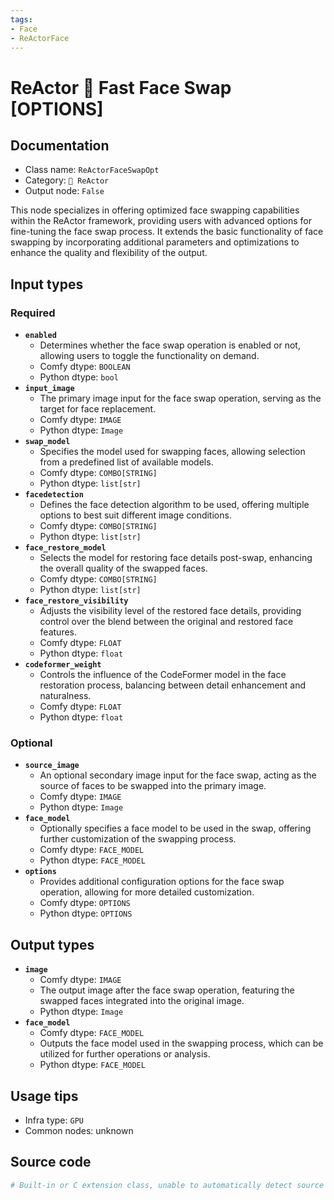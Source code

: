 ```yaml
---
tags:
- Face
- ReActorFace
---
```


# ReActor 🌌 Fast Face Swap [OPTIONS]
## Documentation
- Class name: `ReActorFaceSwapOpt`
- Category: `🌌 ReActor`
- Output node: `False`

This node specializes in offering optimized face swapping capabilities within the ReActor framework, providing users with advanced options for fine-tuning the face swap process. It extends the basic functionality of face swapping by incorporating additional parameters and optimizations to enhance the quality and flexibility of the output.
## Input types
### Required
- **`enabled`**
    - Determines whether the face swap operation is enabled or not, allowing users to toggle the functionality on demand.
    - Comfy dtype: `BOOLEAN`
    - Python dtype: `bool`
- **`input_image`**
    - The primary image input for the face swap operation, serving as the target for face replacement.
    - Comfy dtype: `IMAGE`
    - Python dtype: `Image`
- **`swap_model`**
    - Specifies the model used for swapping faces, allowing selection from a predefined list of available models.
    - Comfy dtype: `COMBO[STRING]`
    - Python dtype: `list[str]`
- **`facedetection`**
    - Defines the face detection algorithm to be used, offering multiple options to best suit different image conditions.
    - Comfy dtype: `COMBO[STRING]`
    - Python dtype: `list[str]`
- **`face_restore_model`**
    - Selects the model for restoring face details post-swap, enhancing the overall quality of the swapped faces.
    - Comfy dtype: `COMBO[STRING]`
    - Python dtype: `list[str]`
- **`face_restore_visibility`**
    - Adjusts the visibility level of the restored face details, providing control over the blend between the original and restored face features.
    - Comfy dtype: `FLOAT`
    - Python dtype: `float`
- **`codeformer_weight`**
    - Controls the influence of the CodeFormer model in the face restoration process, balancing between detail enhancement and naturalness.
    - Comfy dtype: `FLOAT`
    - Python dtype: `float`
### Optional
- **`source_image`**
    - An optional secondary image input for the face swap, acting as the source of faces to be swapped into the primary image.
    - Comfy dtype: `IMAGE`
    - Python dtype: `Image`
- **`face_model`**
    - Optionally specifies a face model to be used in the swap, offering further customization of the swapping process.
    - Comfy dtype: `FACE_MODEL`
    - Python dtype: `FACE_MODEL`
- **`options`**
    - Provides additional configuration options for the face swap operation, allowing for more detailed customization.
    - Comfy dtype: `OPTIONS`
    - Python dtype: `OPTIONS`
## Output types
- **`image`**
    - Comfy dtype: `IMAGE`
    - The output image after the face swap operation, featuring the swapped faces integrated into the original image.
    - Python dtype: `Image`
- **`face_model`**
    - Comfy dtype: `FACE_MODEL`
    - Outputs the face model used in the swapping process, which can be utilized for further operations or analysis.
    - Python dtype: `FACE_MODEL`
## Usage tips
- Infra type: `GPU`
- Common nodes: unknown


## Source code
```python
# Built-in or C extension class, unable to automatically detect source code
```
